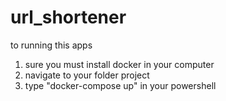 # url_shortener

to running this apps
1. sure you must install docker in your computer
2. navigate to your folder project
3. type "docker-compose up" in your powershell
